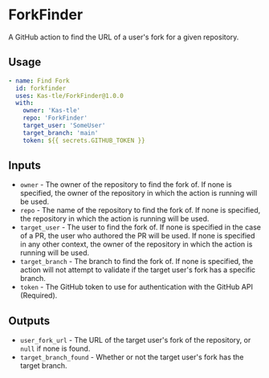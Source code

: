 # ForkFinder

A GitHub action to find the URL of a user's fork for a given repository. 

## Usage

```yaml
- name: Find Fork
  id: forkfinder
  uses: Kas-tle/ForkFinder@1.0.0
  with:
    owner: 'Kas-tle'
    repo: 'ForkFinder'
    target_user: 'SomeUser'
    target_branch: 'main'
    token: ${{ secrets.GITHUB_TOKEN }}
```

## Inputs

- `owner` - The owner of the repository to find the fork of. If none is specified, the owner of the repository in which the action is running will be used.
- `repo` - The name of the repository to find the fork of. If none is specified, the repository in which the action is running will be used.
- `target_user` - The user to find the fork of. If none is specified in the case of a PR, the user who authored the PR will be used. If none is specified in any other context, the owner of the repository in which the action is running will be used.
- `target_branch` - The branch to find the fork of. If none is specified, the action will not attempt to validate if the target user's fork has a specific branch.
- `token` - The GitHub token to use for authentication with the GitHub API (Required).

## Outputs

- `user_fork_url` - The URL of the target user's fork of the repository, or `null` if none is found.
- `target_branch_found` - Whether or not the target user's fork has the target branch.
